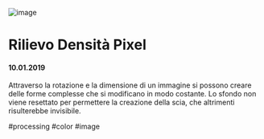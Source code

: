 ![image](https://github.com/KeremTurkyilmaz/TypeMismatchSketches/blob/master/Rilievo%20Densità%20Pixel/image/RilievoDensitaPixel.jpg)

# Rilievo Densità Pixel

#### 10.01.2019

Attraverso la rotazione e la dimensione di un immagine si possono creare delle forme complesse che si modificano in modo costante. Lo sfondo non viene resettato per permettere la creazione della scia, che altrimenti risulterebbe invisibile.

\#processing \#color \#image
